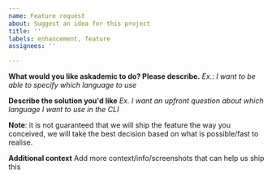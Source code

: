 ```yaml
---
name: Feature request
about: Suggest an idea for this project
title: ''
labels: enhancement, feature
assignees: ''

---
```


**What would you like askademic to do? Please describe.**
_Ex.: I want to be able to specify which language to use_

**Describe the solution you'd like**
_Ex. I want an upfront question about which language I want to use in the CLI_

**Note**: it is not guaranteed that we will ship the feature the way you conceived, we will take the best decision based on what is possible/fast to realise.

**Additional context**
Add more context/info/screenshots that can help us ship this
